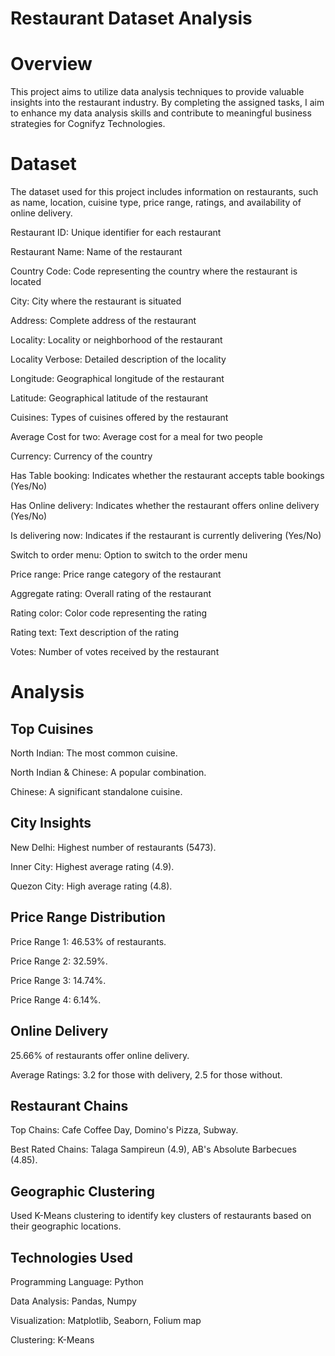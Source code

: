 # Restaurant Dataset Analysis
# Overview
This project aims to utilize data analysis techniques to provide valuable insights into the restaurant industry. By completing the assigned tasks, I aim to enhance my data analysis skills and contribute to meaningful business strategies for Cognifyz Technologies.
# Dataset
The dataset used for this project includes information on restaurants, such as name, location, cuisine type, price range, ratings, and availability of online delivery.

Restaurant ID: Unique identifier for each restaurant

Restaurant Name: Name of the restaurant

Country Code: Code representing the country where the restaurant is located

City: City where the restaurant is situated

Address: Complete address of the restaurant

Locality: Locality or neighborhood of the restaurant

Locality Verbose: Detailed description of the locality

Longitude: Geographical longitude of the restaurant

Latitude: Geographical latitude of the restaurant

Cuisines: Types of cuisines offered by the restaurant

Average Cost for two: Average cost for a meal for two people

Currency: Currency of the country

Has Table booking: Indicates whether the restaurant accepts table bookings (Yes/No)

Has Online delivery: Indicates whether the restaurant offers online delivery (Yes/No)

Is delivering now: Indicates if the restaurant is currently delivering (Yes/No)

Switch to order menu: Option to switch to the order menu

Price range: Price range category of the restaurant

Aggregate rating: Overall rating of the restaurant

Rating color: Color code representing the rating

Rating text: Text description of the rating

Votes: Number of votes received by the restaurant

# Analysis
## Top Cuisines
North Indian: The most common cuisine.

North Indian & Chinese: A popular combination.

Chinese: A significant standalone cuisine.

## City Insights
New Delhi: Highest number of restaurants (5473).

Inner City: Highest average rating (4.9).

Quezon City: High average rating (4.8).

## Price Range Distribution
Price Range 1: 46.53% of restaurants.

Price Range 2: 32.59%.

Price Range 3: 14.74%.

Price Range 4: 6.14%.

## Online Delivery
25.66% of restaurants offer online delivery.

Average Ratings: 3.2 for those with delivery, 2.5 for those without.

## Restaurant Chains
Top Chains: Cafe Coffee Day, Domino's Pizza, Subway.

Best Rated Chains: Talaga Sampireun (4.9), AB's Absolute Barbecues (4.85).

## Geographic Clustering
Used K-Means clustering to identify key clusters of restaurants based on their geographic locations.

## Technologies Used
Programming Language: Python

Data Analysis: Pandas, Numpy

Visualization: Matplotlib, Seaborn, Folium map

Clustering: K-Means
